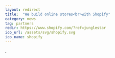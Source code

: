 ```yaml
---
layout: redirect
title:  "We build online stores<br>with Shopify"
category: news
tag: partners
redir: https://www.shopify.com/?ref=junglestar
ico_url: /assets/svg/shopify.svg
ico_name: shopify
---
```

.
